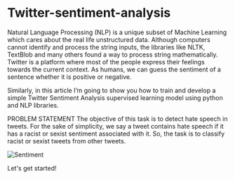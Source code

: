 # Twitter-sentiment-analysis

Natural Language Processing (NLP) is a unique subset of Machine Learning which cares about the real life unstructured data. Although computers cannot identify and process the string inputs, the libraries like NLTK, TextBlob and many others found a way to process string mathematically. Twitter is a platform where most of the people express their feelings towards the current context. As humans, we can guess the sentiment of a sentence whether it is positive or negative.

Similarly, in this article I’m going to show you how to train and develop a simple Twitter Sentiment Analysis supervised learning model using python and NLP libraries.


PROBLEM STATEMENT
The objective of this task is to detect hate speech in tweets. For the sake of simplicity, we say a tweet contains hate speech if it has a racist or sexist sentiment associated with it. So, the task is to classify racist or sexist tweets from other tweets.


![Sentiment](https://www.google.com/url?sa=i&url=https%3A%2F%2Fdatasciencechalktalk.com%2F2019%2F07%2F14%2Ftwitter-sentiment-analysis-with-tweepy%2F&psig=AOvVaw03ktbkh7l-v9emV8U_9aze&ust=1588859014600000&source=images&cd=vfe&ved=0CAIQjRxqFwoTCPDmg9Gkn-kCFQAAAAAdAAAAABAa)


Let's get started!

